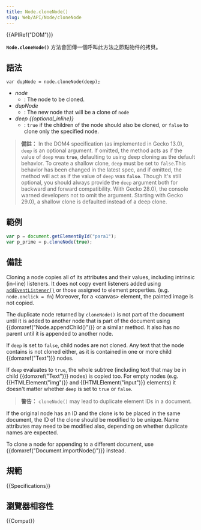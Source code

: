 ```yaml
---
title: Node.cloneNode()
slug: Web/API/Node/cloneNode
---
```


{{APIRef("DOM")}}

**`Node.cloneNode()`** 方法會回傳一個呼叫此方法之節點物件的拷貝。

## 語法

```plain
var dupNode = node.cloneNode(deep);
```

- _node_
  - : The node to be cloned.
- _dupNode_
  - : The new node that will be a clone of `node`
- _deep {{optional_inline}}_
  - : `true` if the children of the node should also be cloned, or `false` to clone only the specified node.

> **備註：** In the DOM4 specification (as implemented in Gecko 13.0), `deep` is an optional argument. If omitted, the method acts as if the value of `deep` was **`true`**, defaulting to using deep cloning as the default behavior. To create a shallow clone, `deep` must be set to `false`.This behavior has been changed in the latest spec, and if omitted, the method will act as if the value of `deep` was **`false`**. Though It's still optional, you should always provide the `deep` argument both for backward and forward compatibility. With Gecko 28.0), the console warned developers not to omit the argument. Starting with Gecko 29.0), a shallow clone is defaulted instead of a deep clone.

## 範例

```js
var p = document.getElementById("para1");
var p_prime = p.cloneNode(true);
```

## 備註

Cloning a node copies all of its attributes and their values, including intrinsic (in–line) listeners. It does not copy event listeners added using [`addEventListener()`](/zh-TW/docs/DOM/element.addEventListener) or those assigned to element properties. (e.g. `node.onclick = fn`) Moreover, for a \<canvas> element, the painted image is not copied.

The duplicate node returned by `cloneNode()` is not part of the document until it is added to another node that is part of the document using {{domxref("Node.appendChild()")}} or a similar method. It also has no parent until it is appended to another node.

If `deep` is set to `false`, child nodes are not cloned. Any text that the node contains is not cloned either, as it is contained in one or more child {{domxref("Text")}} nodes.

If `deep` evaluates to `true`, the whole subtree (including text that may be in child {{domxref("Text")}} nodes) is copied too. For empty nodes (e.g. {{HTMLElement("img")}} and {{HTMLElement("input")}} elements) it doesn't matter whether `deep` is set to `true` or `false`.

> **警告：** `cloneNode()` may lead to duplicate element IDs in a document.

If the original node has an ID and the clone is to be placed in the same document, the ID of the clone should be modified to be unique. Name attributes may need to be modified also, depending on whether duplicate names are expected.

To clone a node for appending to a different document, use {{domxref("Document.importNode()")}} instead.

## 規範

{{Specifications}}

## 瀏覽器相容性

{{Compat}}
